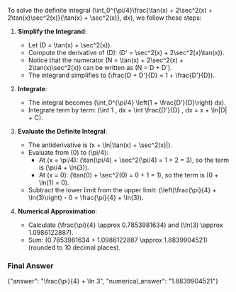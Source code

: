 To solve the definite integral \(\int_0^{\pi/4}\frac{\tan(x) + 2\sec^2(x) + 2\tan(x)\sec^2(x)}{\tan(x) + \sec^2(x)}\, dx\), we follow these steps:

1. **Simplify the Integrand**:
   - Let \(D = \tan(x) + \sec^2(x)\).
   - Compute the derivative of \(D\): \(D' = \sec^2(x) + 2\sec^2(x)\tan(x)\).
   - Notice that the numerator \(N = \tan(x) + 2\sec^2(x) + 2\tan(x)\sec^2(x)\) can be written as \(N = D + D'\).
   - The integrand simplifies to \(\frac{D + D'}{D} = 1 + \frac{D'}{D}\).

2. **Integrate**:
   - The integral becomes \(\int_0^{\pi/4} \left(1 + \frac{D'}{D}\right) dx\).
   - Integrate term by term: \(\int 1 \, dx + \int \frac{D'}{D} \, dx = x + \ln|D| + C\).

3. **Evaluate the Definite Integral**:
   - The antiderivative is \(x + \ln|\tan(x) + \sec^2(x)|\).
   - Evaluate from \(0\) to \(\pi/4\):
     - At \(x = \pi/4\): \(\tan(\pi/4) + \sec^2(\pi/4) = 1 + 2 = 3\), so the term is \(\pi/4 + \ln(3)\).
     - At \(x = 0\): \(\tan(0) + \sec^2(0) = 0 + 1 = 1\), so the term is \(0 + \ln(1) = 0\).
   - Subtract the lower limit from the upper limit: \(\left(\frac{\pi}{4} + \ln(3)\right) - 0 = \frac{\pi}{4} + \ln(3)\).

4. **Numerical Approximation**:
   - Calculate \(\frac{\pi}{4} \approx 0.7853981634\) and \(\ln(3) \approx 1.0986122887\).
   - Sum: \(0.7853981634 + 1.0986122887 \approx 1.8839904521\) (rounded to 10 decimal places).

### Final Answer
{"answer": "\\frac{\\pi}{4} + \\ln 3", "numerical_answer": "1.8839904521"}